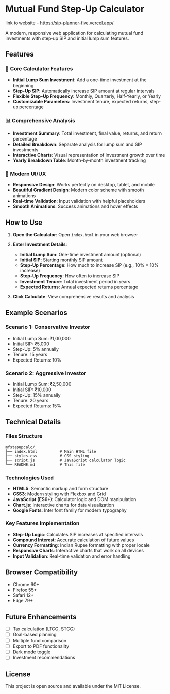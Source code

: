 # Mutual Fund Step-Up Calculator

link to website - https://sip-planner-five.vercel.app/

A modern, responsive web application for calculating mutual fund investments with step-up SIP and initial lump sum features.

## Features

### 🎯 Core Calculator Features
- **Initial Lump Sum Investment**: Add a one-time investment at the beginning
- **Step-Up SIP**: Automatically increase SIP amount at regular intervals
- **Flexible Step-Up Frequency**: Monthly, Quarterly, Half-Yearly, or Yearly
- **Customizable Parameters**: Investment tenure, expected returns, step-up percentage

### 📊 Comprehensive Analysis
- **Investment Summary**: Total investment, final value, returns, and return percentage
- **Detailed Breakdown**: Separate analysis for lump sum and SIP investments
- **Interactive Charts**: Visual representation of investment growth over time
- **Yearly Breakdown Table**: Month-by-month investment tracking

### 🎨 Modern UI/UX
- **Responsive Design**: Works perfectly on desktop, tablet, and mobile
- **Beautiful Gradient Design**: Modern color scheme with smooth animations
- **Real-time Validation**: Input validation with helpful placeholders
- **Smooth Animations**: Success animations and hover effects

## How to Use

1. **Open the Calculator**: Open `index.html` in your web browser
2. **Enter Investment Details**:
   - **Initial Lump Sum**: One-time investment amount (optional)
   - **Initial SIP**: Starting monthly SIP amount
   - **Step-Up Percentage**: How much to increase SIP (e.g., 10% = 10% increase)
   - **Step-Up Frequency**: How often to increase SIP
   - **Investment Tenure**: Total investment period in years
   - **Expected Returns**: Annual expected returns percentage

3. **Click Calculate**: View comprehensive results and analysis

## Example Scenarios

### Scenario 1: Conservative Investor
- Initial Lump Sum: ₹1,00,000
- Initial SIP: ₹5,000
- Step-Up: 5% annually
- Tenure: 15 years
- Expected Returns: 10%

### Scenario 2: Aggressive Investor
- Initial Lump Sum: ₹2,50,000
- Initial SIP: ₹10,000
- Step-Up: 15% annually
- Tenure: 20 years
- Expected Returns: 15%

## Technical Details

### Files Structure
```
mfstepupcalc/
├── index.html          # Main HTML file
├── styles.css          # CSS styling
├── script.js           # JavaScript calculator logic
└── README.md           # This file
```

### Technologies Used
- **HTML5**: Semantic markup and form structure
- **CSS3**: Modern styling with Flexbox and Grid
- **JavaScript (ES6+)**: Calculator logic and DOM manipulation
- **Chart.js**: Interactive charts for data visualization
- **Google Fonts**: Inter font family for modern typography

### Key Features Implementation
- **Step-Up Logic**: Calculates SIP increases at specified intervals
- **Compound Interest**: Accurate calculation of future values
- **Currency Formatting**: Indian Rupee formatting with proper locale
- **Responsive Charts**: Interactive charts that work on all devices
- **Input Validation**: Real-time validation and error handling

## Browser Compatibility
- Chrome 60+
- Firefox 55+
- Safari 12+
- Edge 79+

## Future Enhancements
- [ ] Tax calculation (LTCG, STCG)
- [ ] Goal-based planning
- [ ] Multiple fund comparison
- [ ] Export to PDF functionality
- [ ] Dark mode toggle
- [ ] Investment recommendations

## License
This project is open source and available under the MIT License.
